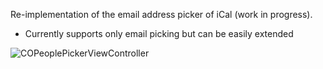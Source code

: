 Re-implementation of the email address picker of iCal (work in progress).

  - Currently supports only email picking but can be easily extended

![COPeoplePickerViewController](http://f.cl.ly/items/3p281W3C3i3l0H2g1p3i/COPeoplePickerViewController.png "COPeoplePickerViewController")
